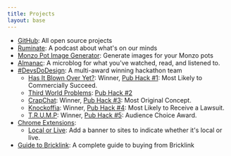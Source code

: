 ```yaml
---
title: Projects
layout: base
---
```


*   [GitHub](https://github.com/rknightuk): All open source projects
*   [Ruminate](http://ruminatepodcast.com): A podcast about what's on our minds
*   [Monzo Pot Image Generator](http://potimages.rknight.me): Generate images for your Monzo pots
*   [Almanac](http://github.com/rknightuk/almanac/): A microblog for what you've watched, read, and listened to.
*   [#DevsDoDesign](http://devsdodesign.com): A multi-award winning hackathon team
    *   [Has It Blown Over Yet?](http://blownover.devsdodesign.com/): Winner, [Pub Hack #1](http://www.pubhack.co.uk/pubhack-1-results-report): Most Likely to Commercially Succeed.
    *   [Third World Problems](http://thirdworldproblems.devsdodesign.com/): [Pub Hack #2](http://www.pubhack.co.uk/pubhack-2-the-winners-and-report/)
    *   [CrapChat](https://github.com/PubHack/CrapChat): Winner, [Pub Hack #3](http://www.pubhack.co.uk/pubhack-3-results): Most Original Concept.
    *   [Knockoffia](http://knockoffia.devsdodesign.com/): Winner, [Pub Hack #4](http://www.pubhack.co.uk/pubhack-4-the-results/): Most Likely to Receive a Lawsuit.
    *   [T.R.U.M.P](http://devsdodesign.com/T.R.U.M.P./): Winner, [Pub Hack #5](http://www.pubhack.co.uk/pubhack-5-results/): Audience Choice Award.
*   [Chrome Extensions](https://chrome.google.com/webstore/detail/github-pages-view-source/eboipoomjlbpkfmmiicfgmclghepgbbk/related):
    *   [Local or Live](https://chrome.google.com/webstore/detail/local-or-live/jkaaaiinegnfdfimdmmppljjomlidnlo): Add a banner to sites to indicate whether it's local or live.
*   [Guide to Bricklink](http://guidetobricklink.com/): A complete guide to buying from Bricklink